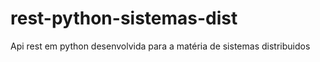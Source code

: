 # rest-python-sistemas-dist
Api rest em python desenvolvida para a matéria de sistemas distribuidos
